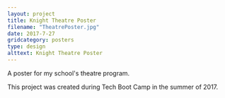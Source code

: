 ```yaml
---
layout: project
title: Knight Theatre Poster
filename: "TheatrePoster.jpg"
date: 2017-7-27
gridcategory: posters
type: design
alttext: Knight Theatre Poster
---
```

A poster for my school's theatre program.

This project was created during Tech Boot Camp in the summer of 2017.
